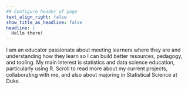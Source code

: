 ```yaml
---
## Configure header of page
text_align_right: false
show_title_as_headline: false
headline: |
  Hello there!
---
```


<!-- this is a subheadline -->
I am an educator passionate about meeting learners where they are and understanding how they learn so I can build better resources, pedagogy, and tooling. My main interest is statistics and data science education, particularly using R. Scroll to read more about my current projects, collaborating with me, and also about majoring in Statistical Science at Duke.